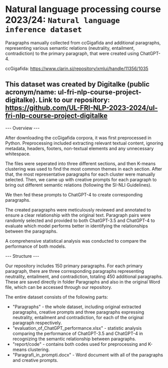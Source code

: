# Natural language processing course 2023/24: `Natural language inference dataset`

Paragraphs manually collected from ccGigafida and additional paragraphs, representing various semantic relations (neutrality, entailment, contradiction) to the primary paragraph, that were created using ChatGPT-4.

ccGigafida: https://www.clarin.si/repository/xmlui/handle/11356/1035 

This dataset was created by Digitalke (public acronym/name: ul-fri-nlp-course-project-digitalke).
Link to our repository: https://github.com/UL-FRI-NLP-2023-2024/ul-fri-nlp-course-project-digitalke
------------------------------------------------------------------------------------------------------------------------

--- Overview ---

After downloading the ccGigafida corpora, it was first preprocessed in Python. Preprocessing included extracting relevant textual content, ignoring metadata, headers, footers, non-textual elements and any unnecessary whitespace.

The files were seperated into three different sections, and then K-means clustering was used to find the most common themes in each section. After that, the most representative paragraphs for each cluster were manually selected. Then, we came up with creative prompts for each paragraph to bring out different semantic relations (following the SI-NLI Guidelines).

We then fed these prompts to ChatGPT-4 to create corresponding paragraphs.

The created paragraphs were meticulously reviewed and annotated to ensure a clear relationship with the original text. Paragraph pairs were randomly selected and provided to both ChatGPT-3.5 and ChatGPT-4 to evaluate which model performs better in identifying the relationships between the paragraphs.

A comprehensive statistical analysis was conducted to compare the performance of both models.


--- Structure ---

Our repository includes 150 primary paragraphs. For each primary paragraph, there are three corresponding paragraphs representing neutrality, entailment, and contradiction, totaling 450 additional paragraphs. These are saved directly in folder Paragraphs and also in the original Word file, which can be accessed through our repository.

The entire dataset consists of the following parts:
- "Paragraphs" - the whole dataset, including original extracted paragraphs, creative prompts and three paragraphs expressing neutrality, entailment and contradiction, for each of the original paragraph respectively.
- "evaluation_of_ChatGPT_performance.xlsx" - statistic analysis comparing the performance of ChatGPT-3.5 and ChatGPT-4 in recognizing the semantic relationship between paragraphs.
- "report/code" - contains both codes used for preprocessing and K-means clustering.
- "Paragrafi_in_prompti.docx" - Word document with all of the paragraphs and creative prompts.

